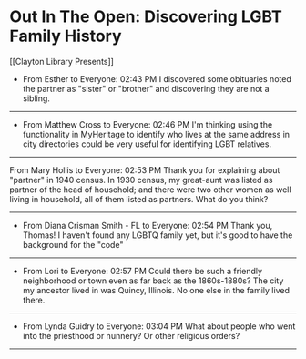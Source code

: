 # Out In The Open: Discovering LGBT Family History
[[Clayton Library Presents]]
- From Esther to Everyone:  02:43 PM
I discovered some obituaries noted the partner as "sister" or "brother" and discovering they are not a sibling.

---
- From Matthew Cross to Everyone:  02:46 PM
I'm thinking using the functionality in MyHeritage to identify who lives at the same address in city directories could be very useful for identifying LGBT relatives.

---
From Mary Hollis to Everyone:  02:53 PM
Thank you for explaining about "partner" in 1940 census.    In 1930 census, my great-aunt was listed as partner of the head of household; and there were two other women as well living in household, all of them listed as partners.  What do you think?

---
- From Diana Crisman Smith - FL to Everyone:  02:54 PM
Thank you, Thomas!  I haven't found any LGBTQ family yet, but it's good to have the background for the "code"

---
- From Lori to Everyone:  02:57 PM
Could there be such a friendly neighborhood or town even as far back as the 1860s-1880s? The city my ancestor lived in was Quincy, Illinois.  No one else in the family lived there.

---
- From Lynda Guidry to Everyone:  03:04 PM
What about people who went into the priesthood or nunnery?  Or other religious orders?

---
